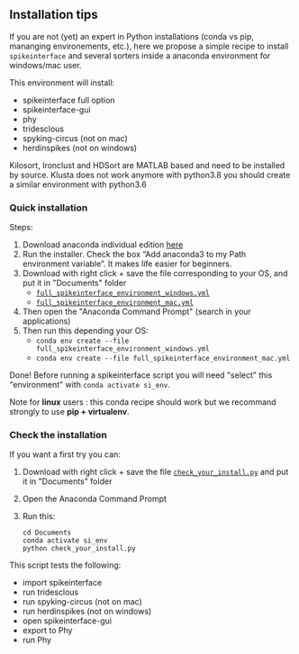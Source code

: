 ## Installation tips

If you are not (yet) an expert in Python installations (conda vs pip, mananging environements, etc.), 
here we propose a simple recipe to install `spikeinterface` and several sorters inside a anaconda 
environment for windows/mac user.

This environment will install:
 * spikeinterface full option
 * spikeinterface-gui
 * phy
 * tridesclous
 * spyking-circus (not on mac)
 * herdinspikes (not on windows)

Kilosort, Ironclust and HDSort are MATLAB based and need to be installed by source.
Klusta does not work anymore with python3.8 you should create a similar environment with python3.6

### Quick installation

Steps:

1. Download anaconda individual edition [here](https://www.anaconda.com/products/individual)
2. Run the installer. Check the box “Add anaconda3 to my Path environment variable”. It makes life easier for beginners.
3. Download with right click + save the file corresponding to your OS, and put it in "Documents" folder
    * [`full_spikeinterface_environment_windows.yml`](https://raw.githubusercontent.com/SpikeInterface/spikeinterface/master/installation_tips/full_spikeinterface_environment_windows.yml)
    * [`full_spikeinterface_environment_mac.yml`](https://raw.githubusercontent.com/SpikeInterface/spikeinterface/master/installation_tips/full_spikeinterface_environment_mac.yml)
4. Then open the "Anaconda Command Prompt" (search in your applications)
5. Then run this depending your OS:
    * `conda env create --file full_spikeinterface_environment_windows.yml`
    * `conda env create --file full_spikeinterface_environment_mac.yml`


Done! Before running a spikeinterface script you will need "select" this "environment" with `conda activate si_env`.

Note for **linux** users : this conda recipe should work but we recommand strongly to use **pip + virtualenv**.


### Check the installation


If you want a first try you can:

1. Download with right click + save the file [`check_your_install.py`](https://raw.githubusercontent.com/SpikeInterface/spikeinterface/master/installation_tips/check_your_install.py)
    and put it in "Documents" folder

2. Open the Anaconda Command Prompt
3. Run this:
    ```
    cd Documents
    conda activate si_env
    python check_your_install.py
    ```

This script tests the following:
  * import spikeinterface
  * run tridesclous
  * run spyking-circus (not on mac)
  * run herdinspikes (not on windows)
  * open spikeinterface-gui
  * export to Phy
  * run Phy
